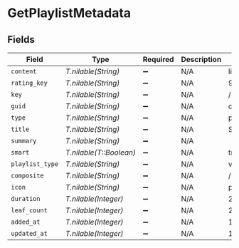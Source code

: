 # GetPlaylistMetadata


## Fields

| Field                                                                                                                         | Type                                                                                                                          | Required                                                                                                                      | Description                                                                                                                   | Example                                                                                                                       |
| ----------------------------------------------------------------------------------------------------------------------------- | ----------------------------------------------------------------------------------------------------------------------------- | ----------------------------------------------------------------------------------------------------------------------------- | ----------------------------------------------------------------------------------------------------------------------------- | ----------------------------------------------------------------------------------------------------------------------------- |
| `content`                                                                                                                     | *T.nilable(String)*                                                                                                           | :heavy_minus_sign:                                                                                                            | N/A                                                                                                                           | library://x/directory/%2Flibrary%2Fsections%2F1%2Fall%3Ftype%3D1%26push%3D1%26title%3D2%26or%3D1%26title%3DSerenity%26pop%3D1 |
| `rating_key`                                                                                                                  | *T.nilable(String)*                                                                                                           | :heavy_minus_sign:                                                                                                            | N/A                                                                                                                           | 95                                                                                                                            |
| `key`                                                                                                                         | *T.nilable(String)*                                                                                                           | :heavy_minus_sign:                                                                                                            | N/A                                                                                                                           | /playlists/95/items                                                                                                           |
| `guid`                                                                                                                        | *T.nilable(String)*                                                                                                           | :heavy_minus_sign:                                                                                                            | N/A                                                                                                                           | com.plexapp.agents.none://87425529-380f-44b8-a689-9a0537e7ec91                                                                |
| `type`                                                                                                                        | *T.nilable(String)*                                                                                                           | :heavy_minus_sign:                                                                                                            | N/A                                                                                                                           | playlist                                                                                                                      |
| `title`                                                                                                                       | *T.nilable(String)*                                                                                                           | :heavy_minus_sign:                                                                                                            | N/A                                                                                                                           | Smart Movie Playlist                                                                                                          |
| `summary`                                                                                                                     | *T.nilable(String)*                                                                                                           | :heavy_minus_sign:                                                                                                            | N/A                                                                                                                           |                                                                                                                               |
| `smart`                                                                                                                       | *T.nilable(T::Boolean)*                                                                                                       | :heavy_minus_sign:                                                                                                            | N/A                                                                                                                           | true                                                                                                                          |
| `playlist_type`                                                                                                               | *T.nilable(String)*                                                                                                           | :heavy_minus_sign:                                                                                                            | N/A                                                                                                                           | video                                                                                                                         |
| `composite`                                                                                                                   | *T.nilable(String)*                                                                                                           | :heavy_minus_sign:                                                                                                            | N/A                                                                                                                           | /playlists/95/composite/1705717387                                                                                            |
| `icon`                                                                                                                        | *T.nilable(String)*                                                                                                           | :heavy_minus_sign:                                                                                                            | N/A                                                                                                                           | playlist://image.smart                                                                                                        |
| `duration`                                                                                                                    | *T.nilable(Integer)*                                                                                                          | :heavy_minus_sign:                                                                                                            | N/A                                                                                                                           | 282000                                                                                                                        |
| `leaf_count`                                                                                                                  | *T.nilable(Integer)*                                                                                                          | :heavy_minus_sign:                                                                                                            | N/A                                                                                                                           | 2                                                                                                                             |
| `added_at`                                                                                                                    | *T.nilable(Integer)*                                                                                                          | :heavy_minus_sign:                                                                                                            | N/A                                                                                                                           | 1705716493                                                                                                                    |
| `updated_at`                                                                                                                  | *T.nilable(Integer)*                                                                                                          | :heavy_minus_sign:                                                                                                            | N/A                                                                                                                           | 1705717387                                                                                                                    |